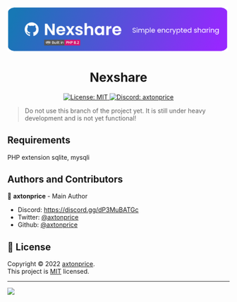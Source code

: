 <a href="https://discord.gg/dP3MuBATGc"><img src="./assets/img/social/nexshare-slim-banner.png?" width="500"/></a>
<h1 align="center">Nexshare</h1>

<p align="center">
  <a href="https://github.com/axtonprice/nexshare/blob/nexshare/LICENSE" target="_blank">
    <img alt="License: MIT" src="https://img.shields.io/badge/License-MIT-yellow.svg" />
  </a>
  <a href="https://arizon.dev/discord" target="_blank">
    <img alt="Discord: axtonprice" src="https://discord.com/api/guilds/826239258590969897/widget.png?style=shield" />
  </a>
</p>

> Do not use this branch of the project yet. It is still under heavy development and is not yet functional!

## Requirements
PHP extension sqlite, mysqli

## Authors and Contributors

👤 **axtonprice** - Main Author

* Discord: https://discord.gg/dP3MuBATGc
* Twitter: [@axtonprice](https://twitter.com/axtonprice)
* Github: [@axtonprice](https://github.com/axtonprice)

## 📝 License

Copyright © 2022 [axtonprice](https://github.com/axtonprice).<br />
This project is [MIT](https://github.com/axtonprice/nexshare/blob/nexshare/LICENSE) licensed.

<hr>

<a href="https://discord.gg/dP3MuBATGc"><img src="https://discord.com/api/guilds/826239258590969897/widget.png?style=banner2"/></a>
